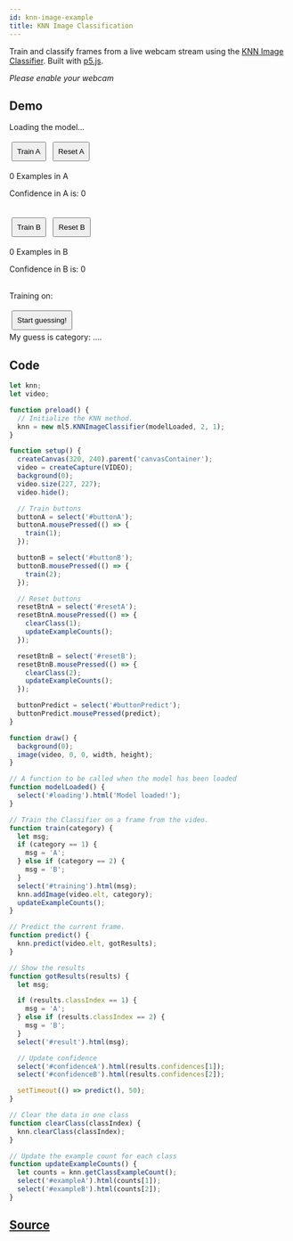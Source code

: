 ```yaml
---
id: knn-image-example
title: KNN Image Classification
---
```


Train and classify frames from a live webcam stream using the [KNN Image Classifier](api-Imagenet.md). Built with [p5.js](https://p5js.org/).

*Please enable your webcam*

## Demo

<div class="example">
  <style>
    button {
      margin: 4px;
      padding: 8px;
    }
  </style>
  <div id="canvasContainer"></div>

  <span id="loading">Loading the model...</span>
  
  <p>
    <button id="buttonA">Train A</button>
    <button id="resetA">Reset A</button>
    <p><span id="exampleA">0</span> Examples in A</p>
    <p>Confidence in A is: <span id="confidenceA">0</span></p>
    <br><button id="buttonB">Train B</button>
    <button id="resetB">Reset B</button>
    <p><span id="exampleB">0</span> Examples in B</p>
    <p>Confidence in B is: <span id="confidenceB">0</span></p>
    <br> Training on: <span id="training"></span>
  </p>
  <p>
    <button id="buttonPredict">Start guessing!</button><br>
    My guess is category: <span id="result">...</span>.
  </p>
</div>

<script src="assets/scripts/example-knn-image.js"></script>

## Code

```javascript
let knn;
let video;

function preload() {
  // Initialize the KNN method.
  knn = new ml5.KNNImageClassifier(modelLoaded, 2, 1);
}

function setup() {
  createCanvas(320, 240).parent('canvasContainer');
  video = createCapture(VIDEO);
  background(0);
  video.size(227, 227);
  video.hide();

  // Train buttons
  buttonA = select('#buttonA');
  buttonA.mousePressed(() => {
    train(1);
  });

  buttonB = select('#buttonB');
  buttonB.mousePressed(() => {
    train(2);
  });

  // Reset buttons
  resetBtnA = select('#resetA');
  resetBtnA.mousePressed(() => {
    clearClass(1);
    updateExampleCounts();
  });

  resetBtnB = select('#resetB');
  resetBtnB.mousePressed(() => {
    clearClass(2);
    updateExampleCounts();
  });

  buttonPredict = select('#buttonPredict');
  buttonPredict.mousePressed(predict);
}

function draw() {
  background(0);
  image(video, 0, 0, width, height);
}

// A function to be called when the model has been loaded
function modelLoaded() {
  select('#loading').html('Model loaded!');
}

// Train the Classifier on a frame from the video.
function train(category) {
  let msg;
  if (category == 1) {
    msg = 'A';
  } else if (category == 2) {
    msg = 'B';
  }
  select('#training').html(msg);
  knn.addImage(video.elt, category);
  updateExampleCounts();
}

// Predict the current frame.
function predict() {
  knn.predict(video.elt, gotResults);
}

// Show the results
function gotResults(results) {
  let msg;

  if (results.classIndex == 1) {
    msg = 'A';
  } else if (results.classIndex == 2) {
    msg = 'B';
  }
  select('#result').html(msg);

  // Update confidence
  select('#confidenceA').html(results.confidences[1]);
  select('#confidenceB').html(results.confidences[2]);

  setTimeout(() => predict(), 50);
}

// Clear the data in one class
function clearClass(classIndex) {
  knn.clearClass(classIndex);
}

// Update the example count for each class
function updateExampleCounts() {
  let counts = knn.getClassExampleCount();
  select('#exampleA').html(counts[1]);
  select('#exampleB').html(counts[2]);
}

```

## [Source](https://github.com/ITPNYU/ml5-js/tree/master/examples/KNNImage)

